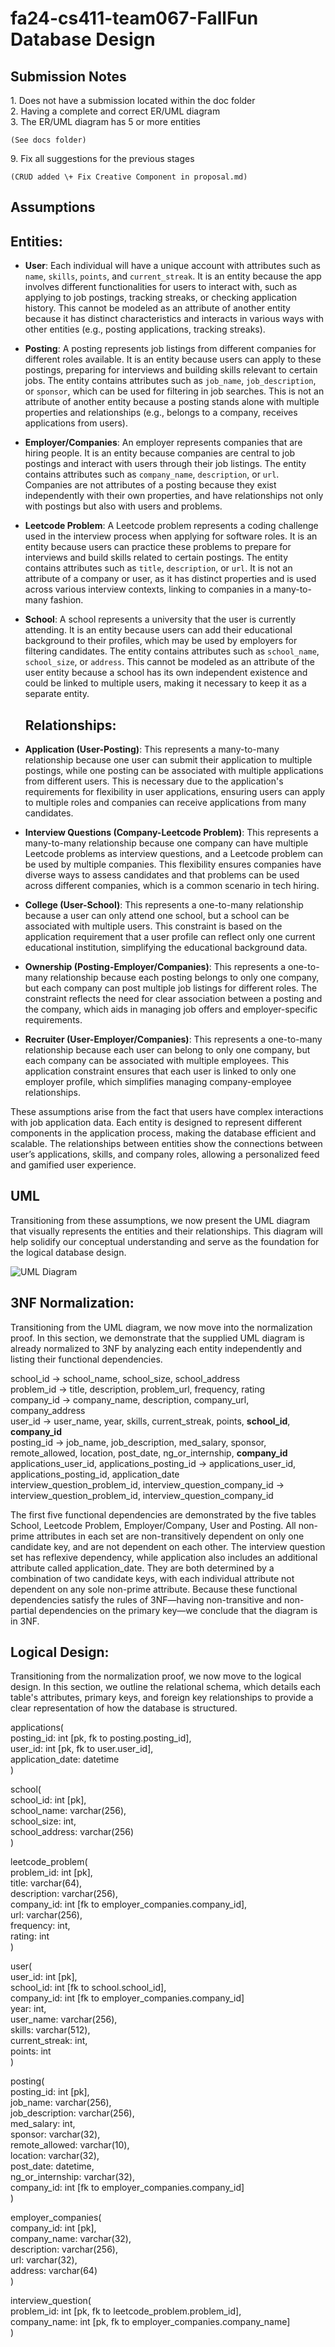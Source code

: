 # fa24-cs411-team067-FallFun Database Design

## Submission Notes

1\. Does not have a submission located within the doc folder   
2\. Having a complete and correct ER/UML diagram  
3\. The ER/UML diagram has 5 or more entities 

	(See docs folder)

9\. Fix all suggestions for the previous stages
	
	(CRUD added \+ Fix Creative Component in proposal.md)

## Assumptions

## Entities:

* **User**: Each individual will have a unique account with attributes such as `name`, `skills`, `points`, and `current_streak`. It is an entity because the app involves different functionalities for users to interact with, such as applying to job postings, tracking streaks, or checking application history. This cannot be modeled as an attribute of another entity because it has distinct characteristics and interacts in various ways with other entities (e.g., posting applications, tracking streaks).

* **Posting**: A posting represents job listings from different companies for different roles available. It is an entity because users can apply to these postings, preparing for interviews and building skills relevant to certain jobs. The entity contains attributes such as `job_name`, `job_description`, or `sponsor`, which can be used for filtering in job searches. This is not an attribute of another entity because a posting stands alone with multiple properties and relationships (e.g., belongs to a company, receives applications from users).

* **Employer/Companies**: An employer represents companies that are hiring people. It is an entity because companies are central to job postings and interact with users through their job listings. The entity contains attributes such as `company_name`, `description`, or `url`. Companies are not attributes of a posting because they exist independently with their own properties, and have relationships not only with postings but also with users and problems.

* **Leetcode Problem**: A Leetcode problem represents a coding challenge used in the interview process when applying for software roles. It is an entity because users can practice these problems to prepare for interviews and build skills related to certain postings. The entity contains attributes such as `title`, `description`, or `url`. It is not an attribute of a company or user, as it has distinct properties and is used across various interview contexts, linking to companies in a many-to-many fashion.

* **School**: A school represents a university that the user is currently attending. It is an entity because users can add their educational background to their profiles, which may be used by employers for filtering candidates. The entity contains attributes such as `school_name`, `school_size`, or `address`. This cannot be modeled as an attribute of the user entity because a school has its own independent existence and could be linked to multiple users, making it necessary to keep it as a separate entity.

  ## Relationships:

- **Application (User-Posting)**: This represents a many-to-many relationship because one user can submit their application to multiple postings, while one posting can be associated with multiple applications from different users. This is necessary due to the application's requirements for flexibility in user applications, ensuring users can apply to multiple roles and companies can receive applications from many candidates.

- **Interview Questions (Company-Leetcode Problem)**: This represents a many-to-many relationship because one company can have multiple Leetcode problems as interview questions, and a Leetcode problem can be used by multiple companies. This flexibility ensures companies have diverse ways to assess candidates and that problems can be used across different companies, which is a common scenario in tech hiring.

- **College (User-School)**: This represents a one-to-many relationship because a user can only attend one school, but a school can be associated with multiple users. This constraint is based on the application requirement that a user profile can reflect only one current educational institution, simplifying the educational background data.

- **Ownership (Posting-Employer/Companies)**: This represents a one-to-many relationship because each posting belongs to only one company, but each company can post multiple job listings for different roles. The constraint reflects the need for clear association between a posting and the company, which aids in managing job offers and employer-specific requirements.

- **Recruiter (User-Employer/Companies)**: This represents a one-to-many relationship because each user can belong to only one company, but each company can be associated with multiple employees. This application constraint ensures that each user is linked to only one employer profile, which simplifies managing company-employee relationships.

These assumptions arise from the fact that users have complex interactions with job application data. Each entity is designed to represent different components in the application process, making the database efficient and scalable. The relationships between entities show the connections between user’s applications, skills, and company roles, allowing a personalized feed and gamified user experience.

## UML

Transitioning from these assumptions, we now present the UML diagram that visually represents the entities and their relationships. This diagram will help solidify our conceptual understanding and serve as the foundation for the logical database design.

![UML Diagram](UML.png)

## 3NF Normalization:

Transitioning from the UML diagram, we now move into the normalization proof. In this section, we demonstrate that the supplied UML diagram is already normalized to 3NF by analyzing each entity independently and listing their functional dependencies.

school\_id \-\> school\_name, school\_size, school\_address  
problem\_id \-\>  title, description, problem\_url, frequency, rating   
company\_id \-\> company\_name, description, company\_url, company\_address  
user\_id \-\> user\_name, year, skills, current\_streak, points, **school\_id**, **company\_id**  
posting\_id \-\> job\_name, job\_description, med\_salary, sponsor, remote\_allowed, location, post\_date, ng\_or\_internship, **company\_id**  
applications\_user\_id, applications\_posting\_id \-\> applications\_user\_id, applications\_posting\_id, application\_date  
interview\_question\_problem\_id, interview\_question\_company\_id \-\> interview\_question\_problem\_id, interview\_question\_company\_id 

The first five functional dependencies are demonstrated by the five tables School, Leetcode Problem, Employer/Company, User and Posting. All non-prime attributes in each set are non-transitively dependent on only one candidate key, and are not dependent on each other. The interview question set has reflexive dependency, while application also includes an additional attribute called application\_date. They are both determined by a combination of two candidate keys, with each individual attribute not dependent on any sole non-prime attribute. Because these functional dependencies satisfy the rules of 3NF—having non-transitive and non-partial dependencies on the primary key—we conclude that the diagram is in 3NF.

## Logical Design:

Transitioning from the normalization proof, we now move to the logical design. In this section, we outline the relational schema, which details each table's attributes, primary keys, and foreign key relationships to provide a clear representation of how the database is structured.

applications(  
	posting\_id: int \[pk, fk to posting.posting\_id\],  
	user\_id: int \[pk, fk to user.user\_id\],  
	application\_date: datetime  
)

school(  
	school\_id: int \[pk\],  
	school\_name: varchar(256),  
	school\_size: int,  
	school\_address: varchar(256)  
)

leetcode\_problem(  
	problem\_id: int \[pk\],  
	title: varchar(64),  
	description: varchar(256),  
	company\_id: int \[fk to employer\_companies.company\_id\],  
	url: varchar(256),  
	frequency: int,  
	rating: int  
)

user(  
	user\_id: int \[pk\],  
	school\_id: int \[fk to school.school\_id\],  
	company\_id: int \[fk to employer\_companies.company\_id\]  
	year: int,  
	user\_name: varchar(256),  
	skills: varchar(512),  
	current\_streak: int,  
	points: int  
)

posting(  
	posting\_id: int \[pk\],  
	job\_name: varchar(256),  
	job\_description: varchar(256),  
	med\_salary: int,  
	sponsor: varchar(32),  
	remote\_allowed: varchar(10),  
	location: varchar(32),  
	post\_date: datetime,  
	ng\_or\_internship: varchar(32),  
	company\_id: int \[fk to employer\_companies.company\_id\]  
)

employer\_companies(  
	company\_id: int \[pk\],  
	company\_name: varchar(32),  
	description: varchar(256),  
	url: varchar(32),  
	address: varchar(64)  
)

interview\_question(  
	problem\_id: int \[pk, fk to leetcode\_problem.problem\_id\],  
	company\_name: int \[pk, fk to employer\_companies.company\_name\]  
)